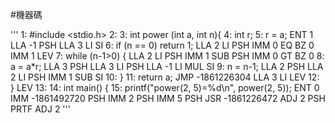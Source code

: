 #機器碼

'''
1: #include <stdio.h>
2:
3: int power (int a, int n){
4:     int r;
5:     r = a;
    ENT  1
    LLA  -1
    PSH
    LLA  3
    LI
    SI
6:     if (n == 0) return 1;
    LLA  2
    LI
    PSH
    IMM  0
    EQ
    BZ   0
    IMM  1
    LEV
7:     while (n-1>0) {
    LLA  2
    LI
    PSH
    IMM  1
    SUB
    PSH
    IMM  0
    GT
    BZ   0
8:         a = a*r;
    LLA  3
    PSH
    LLA  3
    LI
    PSH
    LLA  -1
    LI
    MUL
    SI
9:         n = n-1;
    LLA  2
    PSH
    LLA  2
    LI
    PSH
    IMM  1
    SUB
    SI
10:     }
11:     return a;
    JMP  -1861226304
    LLA  3
    LI
    LEV
12: }
    LEV
13:
14: int main() {
15:     printf("power(2, 5)=%d\n", power(2, 5));
    ENT  0
    IMM  -1861492720
    PSH
    IMM  2
    PSH
    IMM  5
    PSH
    JSR  -1861226472
    ADJ  2
    PSH
    PRTF
    ADJ  2
'''
